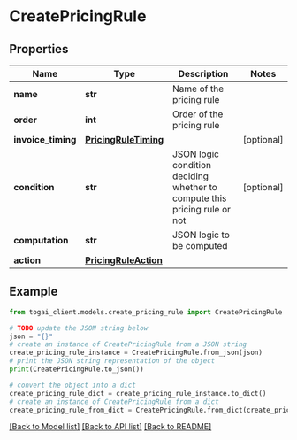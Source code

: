 # CreatePricingRule


## Properties

Name | Type | Description | Notes
------------ | ------------- | ------------- | -------------
**name** | **str** | Name of the pricing rule | 
**order** | **int** | Order of the pricing rule | 
**invoice_timing** | [**PricingRuleTiming**](PricingRuleTiming.md) |  | [optional] 
**condition** | **str** | JSON logic condition deciding whether to compute this pricing rule or not | [optional] 
**computation** | **str** | JSON logic to be computed | 
**action** | [**PricingRuleAction**](PricingRuleAction.md) |  | 

## Example

```python
from togai_client.models.create_pricing_rule import CreatePricingRule

# TODO update the JSON string below
json = "{}"
# create an instance of CreatePricingRule from a JSON string
create_pricing_rule_instance = CreatePricingRule.from_json(json)
# print the JSON string representation of the object
print(CreatePricingRule.to_json())

# convert the object into a dict
create_pricing_rule_dict = create_pricing_rule_instance.to_dict()
# create an instance of CreatePricingRule from a dict
create_pricing_rule_from_dict = CreatePricingRule.from_dict(create_pricing_rule_dict)
```
[[Back to Model list]](../README.md#documentation-for-models) [[Back to API list]](../README.md#documentation-for-api-endpoints) [[Back to README]](../README.md)


